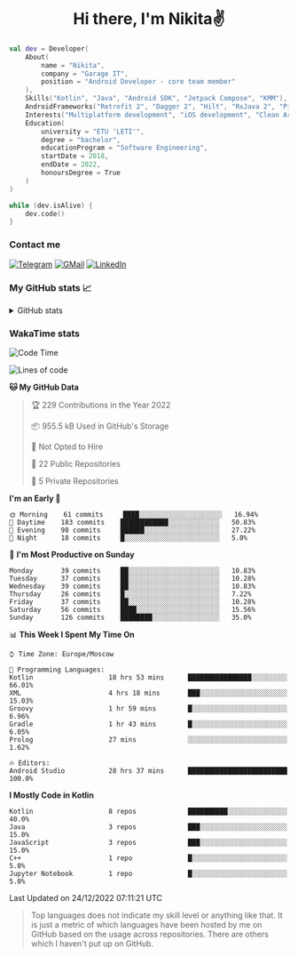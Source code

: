 <h1 align="center">
Hi there, I'm Nikita✌️
</h1>

```kotlin
val dev = Developer(
    About(
        name = "Nikita",
        company = "Garage IT",
        position = "Android Developer - core team member"
    ),
    Skills("Kotlin", "Java", "Android SDK", "Jetpack Compose", "KMM"),
    AndroidFrameworks("Retrofit 2", "Dagger 2", "Hilt", "RxJava 2", "Picasso", "Kotlin Coroutines"),
    Interests("Multiplatform development", "iOS development", "Clean Architecture"),
    Education(
        university = "ETU 'LETI'",
        degree = "bachelor",
        educationProgram = "Software Engineering",
        startDate = 2018,
        endDate = 2022,
        honoursDegree = True
    )
)

while (dev.isAlive) {
    dev.code()
}
```

### Contact me

[![Telegram](https://img.shields.io/badge/Telegram-white?style=for-the-badge&logo=telegram&logoColor=29e9ea)](https://t.me/po4yka)
[![GMail](https://img.shields.io/badge/Gmail-white?style=for-the-badge&logo=gmail&logoColor=d14836)](mailto:pochaev.nik@gmail.com)
[![LinkedIn](https://img.shields.io/badge/linkedin%20-white.svg?&style=for-the-badge&logo=linkedin&logoColor=%230077B5)](https://www.linkedin.com/in/nikita-pochaev-415b5a1a1)

### My GitHub stats 📈

<details>
  <summary>GitHub stats</summary>
  <p align="center">
    <img src="https://github-readme-stats.vercel.app/api?username=po4yka&show_icons=true&theme=dark" />
  </p>
</details>

### WakaTime stats

<!--START_SECTION:waka-->
![Code Time](http://img.shields.io/badge/Code%20Time-3%2C458%20hrs%2039%20mins-blue)

![Lines of code](https://img.shields.io/badge/From%20Hello%20World%20I%27ve%20Written-179%20Thousand%20lines%20of%20code-blue)

**🐱 My GitHub Data** 

> 🏆 229 Contributions in the Year 2022
 > 
> 📦 955.5 kB Used in GitHub's Storage 
 > 
> 🚫 Not Opted to Hire
 > 
> 📜 22 Public Repositories 
 > 
> 🔑 5 Private Repositories  
 > 
**I'm an Early 🐤** 

```text
🌞 Morning    61 commits     ████░░░░░░░░░░░░░░░░░░░░░   16.94% 
🌆 Daytime    183 commits    ████████████░░░░░░░░░░░░░   50.83% 
🌃 Evening    98 commits     ██████░░░░░░░░░░░░░░░░░░░   27.22% 
🌙 Night      18 commits     █░░░░░░░░░░░░░░░░░░░░░░░░   5.0%

```
📅 **I'm Most Productive on Sunday** 

```text
Monday       39 commits     ██░░░░░░░░░░░░░░░░░░░░░░░   10.83% 
Tuesday      37 commits     ██░░░░░░░░░░░░░░░░░░░░░░░   10.28% 
Wednesday    39 commits     ██░░░░░░░░░░░░░░░░░░░░░░░   10.83% 
Thursday     26 commits     █░░░░░░░░░░░░░░░░░░░░░░░░   7.22% 
Friday       37 commits     ██░░░░░░░░░░░░░░░░░░░░░░░   10.28% 
Saturday     56 commits     ████░░░░░░░░░░░░░░░░░░░░░   15.56% 
Sunday       126 commits    ████████░░░░░░░░░░░░░░░░░   35.0%

```


📊 **This Week I Spent My Time On** 

```text
⌚︎ Time Zone: Europe/Moscow

💬 Programming Languages: 
Kotlin                   18 hrs 53 mins      ████████████████░░░░░░░░░   66.01% 
XML                      4 hrs 18 mins       ███░░░░░░░░░░░░░░░░░░░░░░   15.03% 
Groovy                   1 hr 59 mins        █░░░░░░░░░░░░░░░░░░░░░░░░   6.96% 
Gradle                   1 hr 43 mins        █░░░░░░░░░░░░░░░░░░░░░░░░   6.05% 
Prolog                   27 mins             ░░░░░░░░░░░░░░░░░░░░░░░░░   1.62%

🔥 Editors: 
Android Studio           28 hrs 37 mins      █████████████████████████   100.0%

```

**I Mostly Code in Kotlin** 

```text
Kotlin                   8 repos             ██████████░░░░░░░░░░░░░░░   40.0% 
Java                     3 repos             ███░░░░░░░░░░░░░░░░░░░░░░   15.0% 
JavaScript               3 repos             ███░░░░░░░░░░░░░░░░░░░░░░   15.0% 
C++                      1 repo              █░░░░░░░░░░░░░░░░░░░░░░░░   5.0% 
Jupyter Notebook         1 repo              █░░░░░░░░░░░░░░░░░░░░░░░░   5.0%

```



 Last Updated on 24/12/2022 07:11:21 UTC
<!--END_SECTION:waka-->

> Top languages does not indicate my skill level or anything like that. It is just a metric of which languages have been hosted by me on GitHub based on the usage across repositories. There are others which I haven't put up on GitHub.
